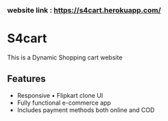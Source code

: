 ### website link : https://s4cart.herokuapp.com/

# S4cart
This is a Dynamic Shopping cart website <br>
## Features
* Responsive
• Flipkart clone UI
* Fully functional e-commerce app
* Includes payment methods both online and COD

  
